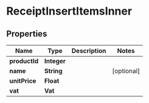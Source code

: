 

# ReceiptInsertItemsInner


## Properties

| Name | Type | Description | Notes |
|------------ | ------------- | ------------- | -------------|
|**productId** | **Integer** |  |  |
|**name** | **String** |  |  [optional] |
|**unitPrice** | **Float** |  |  |
|**vat** | **Vat** |  |  |



